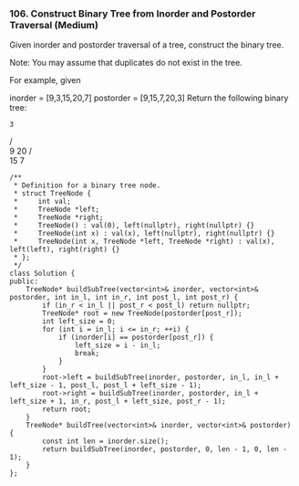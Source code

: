### 106. Construct Binary Tree from Inorder and Postorder Traversal (Medium)

Given inorder and postorder traversal of a tree, construct the binary tree.

Note:
You may assume that duplicates do not exist in the tree.

For example, given

inorder = [9,3,15,20,7]
postorder = [9,15,7,20,3]
Return the following binary tree:

    3
   / \
  9  20
    /  \
   15   7

```
/**
 * Definition for a binary tree node.
 * struct TreeNode {
 *     int val;
 *     TreeNode *left;
 *     TreeNode *right;
 *     TreeNode() : val(0), left(nullptr), right(nullptr) {}
 *     TreeNode(int x) : val(x), left(nullptr), right(nullptr) {}
 *     TreeNode(int x, TreeNode *left, TreeNode *right) : val(x), left(left), right(right) {}
 * };
 */
class Solution {
public:
    TreeNode* buildSubTree(vector<int>& inorder, vector<int>& postorder, int in_l, int in_r, int post_l, int post_r) {
        if (in_r < in_l || post_r < post_l) return nullptr;
        TreeNode* root = new TreeNode(postorder[post_r]);
        int left_size = 0;
        for (int i = in_l; i <= in_r; ++i) {
            if (inorder[i] == postorder[post_r]) {
                left_size = i - in_l;
                break;
            }
        }
        root->left = buildSubTree(inorder, postorder, in_l, in_l + left_size - 1, post_l, post_l + left_size - 1);
        root->right = buildSubTree(inorder, postorder, in_l + left_size + 1, in_r, post_l + left_size, post_r - 1);
        return root;
    }
    TreeNode* buildTree(vector<int>& inorder, vector<int>& postorder) {
        const int len = inorder.size();
        return buildSubTree(inorder, postorder, 0, len - 1, 0, len - 1);
    }
};
```
